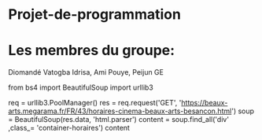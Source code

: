 # Projet-de-programmation
# Les membres du groupe: 
Diomandé Vatogba Idrisa,
Ami Pouye,
Peijun GE

from bs4 import BeautifulSoup
import urllib3

req = urllib3.PoolManager()
res = req.request('GET', 'https://beaux-arts.megarama.fr/FR/43/horaires-cinema-beaux-arts-besancon.html')
soup = BeautifulSoup(res.data, 'html.parser')
content = soup.find_all('div' ,class_= 'container-horaires')
content
